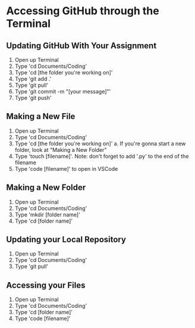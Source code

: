 # Accessing GitHub through the Terminal

## Updating GitHub With Your Assignment
1. Open up Terminal
2. Type 'cd Documents/Coding'
3. Type 'cd [the folder you're working on]'
4. Type 'git add .'
5. Type 'git pull'
6. Type 'git commit -m "[your message]"'
7. Type 'git push'

## Making a New File
1. Open up Terminal
2. Type 'cd Documents/Coding'
3. Type 'cd [the folder you're working on]'
a. If you're gonna start a new folder, look at "Making a New Folder"
4. Type 'touch [filename]'. Note: don't forget to add '.py' to the end of the filename
5. Type 'code [filename]' to open in VSCode

## Making a New Folder
1. Open up Terminal
2. Type 'cd Documents/Coding'
3. Type 'mkdir [folder name]'
4. Type 'cd [folder name]'

## Updating your Local Repository
1. Open up Terminal
2. Type 'cd Documents/Coding'
3. Type 'git pull'

## Accessing your Files
1. Open up Terminal 
2. Type 'cd Documents/Coding'
3. Type 'cd [folder name]'
4. Type 'code [filename]'